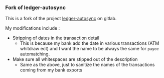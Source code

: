 ### Fork of ledger-autosync

This is a fork of the project [ledger-autosync](https://gitlab.com/egh/ledger-autosync/-/tree/master) on gitlab.

My modifications include : 

 - Stripping of dates in the transaction detail
   - This is because my bank add the date in various transactions (ATM whitdraw ect) and I want the name to be always
       the same for `payee` automatching.
 - Make sure all whitespaces are stipped out of the description 
   - Same as the above, just to sanitize the names of the transactions coming from my bank exports

